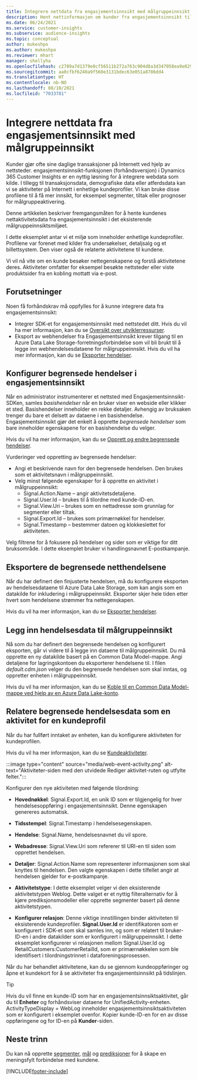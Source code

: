 ```yaml
---
title: Integrere nettdata fra engasjementsinnsikt med målgruppeinnsikt
description: Hent nettinformasjon om kunder fra engasjementsinnsikt til målgruppeinnsikt.
ms.date: 06/24/2021
ms.service: customer-insights
ms.subservice: audience-insights
ms.topic: conceptual
author: mukeshpo
ms.author: mukeshpo
ms.reviewer: mhart
manager: shellyha
ms.openlocfilehash: c2789a7d1379e0cf56511b272a763c904d8a3d347058ea9e029aaff0f723a028
ms.sourcegitcommit: aa0cfbf6240a9f560e3131bdec63e051a8786dd4
ms.translationtype: HT
ms.contentlocale: nb-NO
ms.lasthandoff: 08/10/2021
ms.locfileid: "7033781"
---
```

# <a name="integrate-web-data-from-engagement-insights-with-audience-insights"></a>Integrere nettdata fra engasjementsinnsikt med målgruppeinnsikt

Kunder gjør ofte sine daglige transaksjoner på Internett ved hjelp av nettsteder. engasjementsinnsikt-funksjonen (forhåndsversjon) i Dynamics 365 Customer Insights er en nyttig løsning for å integrere webdata som kilde. I tillegg til transaksjonsdata, demografiske data eller atferdsdata kan vi se aktiviteter på Internett i enhetlige kundeprofiler. Vi kan bruke disse profilene til å få mer innsikt, for eksempel segmenter, tiltak eller prognoser for målgruppeaktivering.

Denne artikkelen beskriver fremgangsmåten for å hente kundenes nettaktivitetsdata fra engasjementsinnsikt i det eksisterende målgruppeinnsiktsmiljøet.

I dette eksemplet antar vi et miljø som inneholder enhetlige kundeprofiler. Profilene var forenet med kilder fra undersøkelser, detaljsalg og et billettsystem. Den viser også de relaterte aktivitetene til kundene. 

Vi vil nå vite om en kunde besøker nettegenskapene og forstå aktivitetene deres. Aktiviteter omfatter for eksempel besøkte nettsteder eller viste produktsider fra en kobling mottatt via e-post.

## <a name="prerequisites"></a>Forutsetninger

Noen få forhåndskrav må oppfylles for å kunne integrere data fra engasjementsinnsikt: 

- Integrer SDK-et for engasjementsinnsikt med nettstedet ditt. Hvis du vil ha mer informasjon, kan du se [Oversikt over utviklerressurser](../engagement-insights/developer-resources.md).
- Eksport av webhendelser fra Engasjementsinnsikt krever tilgang til en Azure Data Lake Storage-forretningsforbindelse som vil bli brukt til å legge inn webhendelsesdataene for målgruppeinnsikt. Hvis du vil ha mer informasjon, kan du se [Eksporter hendelser](../engagement-insights/export-events.md).

## <a name="configure-refined-events-in-engagement-insights"></a>Konfigurer begrensede hendelser i engasjementsinnsikt

Når en administrator instrumenterer et nettsted med Engasjementsinnsikt-SDKen, samles *basishendelser* når en bruker viser en webside eller klikker et sted. Basishendelser inneholder en rekke detaljer. Avhengig av bruksaken trenger du bare et delsett av dataene i en basishendelse. Engasjementsinnsikt gjør det enkelt å opprette *begrensede hendelser* som bare inneholder egenskapene for en basishendelse du velger.     

Hvis du vil ha mer informasjon, kan du se [Opprett og endre begrensede hendelser](../engagement-insights/refined-events.md).

Vurderinger ved oppretting av begrensede hendelser: 

- Angi et beskrivende navn for den begrensede hendelsen. Den brukes som et aktivitetsnavn i målgruppeinnsikt.
- Velg minst følgende egenskaper for å opprette en aktivitet i målgruppeinnsikt: 
    - Signal.Action.Name – angir aktivitetsdetaljene.
    - Signal.User.Id – brukes til å tilordne med kunde-ID-en.
    - Signal.View.Uri – brukes som en nettadresse som grunnlag for segmenter eller tiltak.
    - Signal.Export.Id – brukes som primærnøkkel for hendelser.
    - Signal.Timestamp – bestemmer datoen og klokkeslettet for aktiviteten.

Velg filtrene for å fokusere på hendelser og sider som er viktige for ditt bruksområde. I dette eksemplet bruker vi handlingsnavnet E-postkampanje.

## <a name="export-the-refined-web-events"></a>Eksportere de begrensede netthendelsene 

Når du har definert den finjusterte hendelsen, må du konfigurere eksporten av hendelsesdataene til Azure Data Lake Storage, som kan angis som en datakilde for inkludering i målgruppeinnsikt. Eksporter skjer hele tiden etter hvert som hendelsene strømmer fra nettegenskapen.

Hvis du vil ha mer informasjon, kan du se [Eksporter hendelser](../engagement-insights/export-events.md).

## <a name="ingest-event-data-to-audience-insights"></a>Legg inn hendelsesdata til målgruppeinnsikt

Nå som du har definert den begrensede hendelsen og konfigurert eksporten, går vi videre til å legge inn dataene til målgruppeinnsikt. Du må opprette en ny datakilde basert på en Common Data Model-mappe. Angi detaljene for lagringskontoen du eksporterer hendelsene til. I filen *default.cdm.json* velger du den begrensede hendelsen som skal inntas, og oppretter enheten i målgruppeinnsikt.

Hvis du vil ha mer informasjon, kan du se [Koble til en Common Data Model-mappe ved hjelp av en Azure Data Lake-konto](connect-common-data-model.md).


## <a name="relate-refined-event-data-as-an-activity-of-a-customer-profile"></a>Relatere begrensede hendelsesdata som en aktivitet for en kundeprofil

Når du har fullført inntaket av enheten, kan du konfigurere aktiviteten for kundeprofilen.

Hvis du vil ha mer informasjon, kan du se [Kundeaktiviteter](activities.md).

:::image type="content" source="media/web-event-activity.png" alt-text="Aktiviteter-siden med den utvidede Rediger aktivitet-ruten og utfylte felter.":::

Konfigurer den nye aktiviteten med følgende tilordning: 

- **Hovednøkkel**: Signal.Export.Id, en unik ID som er tilgjengelig for hver hendelsesoppføring i engasjementsinnsikt. Denne egenskapen genereres automatisk.

- **Tidsstempel**: Signal.Timestamp i hendelsesegenskapen.

- **Hendelse**: Signal.Name, hendelsesnavnet du vil spore.

- **Webadresse**: Signal.View.Uri som refererer til URI-en til siden som opprettet hendelsen.

- **Detaljer**: Signal.Action.Name som representerer informasjonen som skal knyttes til hendelsen. Den valgte egenskapen i dette tilfellet angir at hendelsen gjelder for e-postkampanje.

- **Aktivitetstype**: I dette eksemplet velger vi den eksisterende aktivitetstypen Weblog. Dette valget er et nyttig filteralternativ for å kjøre prediksjonsmodeller eller opprette segmenter basert på denne aktivitetstypen.

- **Konfigurer relasjon**: Denne viktige innstillingen binder aktiviteten til eksisterende kundeprofiler. **Signal.User.Id** er identifikatoren som er konfigurert i SDK-et som skal samles inn, og som er relatert til bruker-ID-en i andre datakilder som er konfigurert i målgruppeinnsikt. I dette eksemplet konfigurerer vi relasjonen mellom Signal.User.Id og RetailCustomers:CustomerRetailId, som er primærnøkkelen som ble identifisert i tilordningstrinnet i dataforeningsprosessen.

Når du har behandlet aktivitetene, kan du se gjennom kundeoppføringer og åpne et kundekort for å se aktiviteter fra engasjementsinnsikt på tidslinjen. 

> [!TIP]
> Hvis du vil finne en kunde-ID som har en engasjementsinnsiktsaktivitet, går du til **Enheter** og forhåndsviser dataene for UnifiedActivity-enheten. ActivityTypeDisplay = WebLog inneholder engasjementsinnsiktsaktiviteten som er konfigurert i eksemplet ovenfor. Kopier kunde-ID-en for en av disse oppføringene og for ID-en på **Kunder**-siden.

## <a name="next-steps"></a>Neste trinn

Du kan nå opprette [segmenter](segments.md), [mål](measures.md) og [prediksjoner](predictions.md) for å skape en meningsfylt forbindelse med kundene.


[!INCLUDE[footer-include](../includes/footer-banner.md)]
